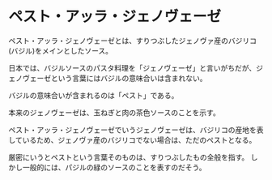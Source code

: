 # ペスト・アッラ・ジェノヴェーゼ
ペスト・アッラ・ジェノヴェーゼとは、すりつぶしたジェノヴァ産のバジリコ(バジル)をメインとしたソース。

日本では、バジルソースのパスタ料理を「ジェノヴェーゼ」と言いがちだが、ジェノヴェーゼという言葉にはバジルの意味合いは含まれない。

バジルの意味合いが含まれるのは「ペスト」である。

本来のジェノヴェーゼは、玉ねぎと肉の茶色ソースのことを示す。

ペスト・アッラ・ジェノヴェーゼでいうジェノヴェーゼは、バジリコの産地を表しているため、ジェノヴァ産のバジリコでない場合は、ただのペストとなる。

厳密にいうとペストという言葉そのものは、すりつぶしたもの全般を指す。
しかし一般的には、パジルの緑のソースのことを表すのだそう。
